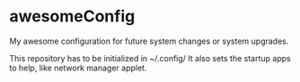 awesomeConfig
=============
My awesome configuration for future system changes or system upgrades. 

This repository has to be initialized in ~/.config/
It also sets the startup apps to help, like network manager applet.
